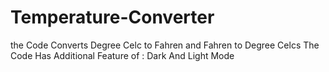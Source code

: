 # Temperature-Converter

the Code Converts Degree Celc to Fahren and Fahren to Degree Celcs
The Code Has Additional Feature of : 
Dark And Light Mode
